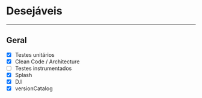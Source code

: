 # Desejáveis

---

## Geral
- [x] Testes unitários
- [x] Clean Code / Architecture
- [ ] Testes instrumentados
- [x] Splash
- [x] D.I
- [x] versionCatalog
